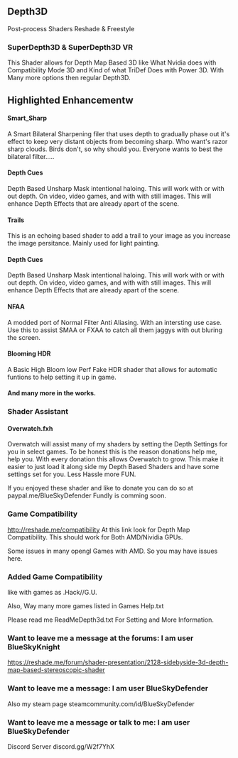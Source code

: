 
## Depth3D
Post-process Shaders Reshade & Freestyle

### SuperDepth3D & SuperDepth3D VR
This Shader allows for Depth Map Based 3D like What Nvidia does with Compatibility Mode 3D and Kind of what TriDef Does with Power 3D. 
With Many more options then regular Depth3D.

## Highlighted Enhancementw
#### Smart_Sharp 
A Smart Bilateral Sharpening filer that uses depth to gradually phase out it's effect to keep very distant objects from becoming sharp.
Who want's razor sharp clouds. Birds don't, so why should you. Everyone wants to best the bilateral filter..... 
#### Depth Cues
Depth Based Unsharp Mask intentional haloing. This will work with or with out depth. On video, video games, and with with still images.
This will enhance Depth Effects that are already apart of the scene.
#### Trails
This is an echoing based shader to add a trail to your image as you increase the image persitance. Mainly used for light painting.
#### Depth Cues
Depth Based Unsharp Mask intentional haloing. This will work with or with out depth. On video, video games, and with with still images.
This will enhance Depth Effects that are already apart of the scene.
#### NFAA
A modded port of Normal Filter Anti Aliasing. With an intersting use case. Use this to assist SMAA or FXAA to catch all them jaggys with out bluring the screen.
#### Blooming HDR
A Basic High Bloom low Perf Fake HDR shader that allows for automatic funtions to help setting it up in game.

#### And many more in the works.

### Shader Assistant
#### Overwatch.fxh
Overwatch will assist many of my shaders by setting the Depth Settings for you in select games. To be honest this is the reason donations help me, help you. With every donation this allows Overwatch to grow. This make it easier to just load it along side my Depth
Based Shaders and have some settings set for you. Less Hassle more FUN.

If you enjoyed these shader and like to donate you can do so at paypal.me/BlueSkyDefender
Fundly is comming soon.

### Game Compatibility
http://reshade.me/compatibility
At this link look for Depth Map Compatibility.
This should work for Both AMD/Nividia GPUs.

Some issues in many opengl Games with AMD. So you may have issues here.

### Added Game Compatibility
like with games as .Hack//G.U.

Also, Way many more games listed in Games Help.txt

Please read me ReadMeDepth3d.txt For Setting and More Information.

### Want to leave me a message at the forums: I am user BlueSkyKnight
https://reshade.me/forum/shader-presentation/2128-sidebyside-3d-depth-map-based-stereoscopic-shader
### Want to leave me a message: I am user BlueSkyDefender
Also my steam page steamcommunity.com/id/BlueSkyDefender
### Want to leave me a message or talk to me: I am user BlueSkyDefender
Discord Server discord.gg/W2f7YhX
